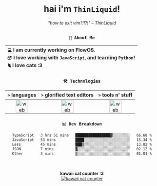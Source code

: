 <div align="center">
  
  # hai i'm `ThinLiquid`!
  ###### "how to exit vim?!!?!" – ThinLiquid
  
  ### `👤 About Me`

  | `💻`  I am currently working on __FlowOS__.<br/>`📦`  I love working with `JavaScript`, and learning `Python`!</br>`🐈`  I love cats :3 |
  |:---|

  
  ### `🛠️ Technologies`
  
  | `>` **languages**  | `>` **glorified text editors** | `>` **tools n' stuff** |
  |:------------------:|:------------------------------:|:----------------------:|
  | <img src="https://skillicons.dev/icons?i=ts,js,react" alt="web dev" height="40"/> | <img src="https://skillicons.dev/icons?i=vscode,neovim" alt="web dev" height="40"/> | <img src="https://skillicons.dev/icons?i=bash,git" alt="web dev" height="40"/> |
  
  ### `📊 Dev Breakdown`
  
  <!--START_SECTION:waka-->

```txt
TypeScript   3 hrs 51 mins   ████████████████▓░░░░░░░░   66.68 %
JavaScript   53 mins         ████░░░░░░░░░░░░░░░░░░░░░   15.34 %
Less         45 mins         ███▒░░░░░░░░░░░░░░░░░░░░░   13.02 %
JSON         7 mins          ▓░░░░░░░░░░░░░░░░░░░░░░░░   02.12 %
Other        3 mins          ▒░░░░░░░░░░░░░░░░░░░░░░░░   01.01 %
```

<!--END_SECTION:waka-->
  
  <br/><br/>
  <b>kawaii cat counter :3</b><br/>
  [![kawaii cat counter](https://count.getloli.com/get/@ThinLiquid?theme=moebooru)](https://moe-counter.glitch.me)
</div>
